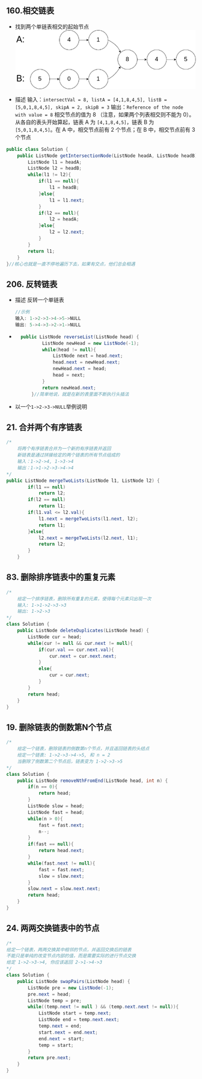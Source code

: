 ## 160.相交链表

* 找到两个单链表相交的起始节点
![img](160_example_1.png)

* 描述
输入：`intersectVal = 8, listA = [4,1,8,4,5], listB = [5,0,1,8,4,5], skipA = 2, skipB = 3`
输出：`Reference of the node with value = 8`
相交节点的值为 8 （注意，如果两个列表相交则不能为 0）。从各自的表头开始算起，链表 A 为 `[4,1,8,4,5]`，链表 B 为 `[5,0,1,8,4,5]`。在 A 中，相交节点前有 2 个节点；在 B 中，相交节点前有 3 个节点

```java
public class Solution {
    public ListNode getIntersectionNode(ListNode headA, ListNode headB) {
        ListNode l1 = headA;
        ListNode l2 = headB;
        while(l1 != l2){
            if(l1 == null){
                l1 = headB;
            }else{
                l1 = l1.next;
            }
            if(l2 == null){
                l2 = headA;
            }else{
                l2 = l2.next;
            }
        }
        return l1;
    }
}//核心也就是一直不停地遍历下去，如果有交点，他们总会相遇
```

## 206. 反转链表

* 描述
反转一个单链表

    ```java
    //示例
    输入: 1->2->3->4->5->NULL
    输出: 5->4->3->2->1->NULL
    ```

* ```java
    public ListNode reverseList(ListNode head) {
            ListNode newHead = new ListNode(-1);
            while(head != null){
                ListNode next = head.next;
                head.next = newHead.next;
                newHead.next = head;
                head = next;
            }
            return newHead.next;
        }//简单地说，就是在新的表里面不断执行头插法
    ```

* 以一个`1->2->3->NULL`举例说明

    ### 
    
## 21. 合并两个有序链表

```java
/*
    将两个有序链表合并为一个新的有序链表并返回
    新链表是通过拼接给定的两个链表的所有节点组成的
    输入：1->2->4, 1->3->4
    输出：1->1->2->3->4->4
*/
public ListNode mergeTwoLists(ListNode l1, ListNode l2) {
        if(l1 == null)
            return l2;
        if(l2 == null)
            return l1;
        if(l1.val <= l2.val){
            l1.next = mergeTwoLists(l1.next, l2);
            return l1;
        }else{
            l2.next = mergeTwoLists(l2.next, l1);
            return l2;
        }
    }
```

## 83. 删除排序链表中的重复元素

```java
/*
	给定一个排序链表，删除所有重复的元素，使得每个元素只出现一次
    输入: 1->1->2->3->3
    输出: 1->2->3
*/
class Solution {
    public ListNode deleteDuplicates(ListNode head) {
        ListNode cur = head;
        while(cur != null && cur.next != null){
            if(cur.val == cur.next.val){
                cur.next = cur.next.next;
            }
            else{
                cur = cur.next;
            }
        }
        return head;
    }
}
```

## 19. 删除链表的倒数第N个节点

```java
/*
	给定一个链表，删除链表的倒数第n个节点，并且返回链表的头结点
	给定一个链表: 1->2->3->4->5, 和 n = 2
	当删除了倒数第二个节点后，链表变为 1->2->3->5
*/
class Solution {
    public ListNode removeNthFromEnd(ListNode head, int n) {
        if(n == 0){
            return head;
        }
        ListNode slow = head;
        ListNode fast = head;
        while(n > 0){
            fast = fast.next;
            n--;
        }
        if(fast == null){
            return head.next;
        }
        while(fast.next != null){
            fast = fast.next;
            slow = slow.next;
        }
        slow.next = slow.next.next;
        return head;
    }
}
```

   

## 24. 两两交换链表中的节点

```java
/*
给定一个链表，两两交换其中相邻的节点，并返回交换后的链表
不能只是单纯的改变节点内部的值，而是需要实际的进行节点交换
给定 1->2->3->4, 你应该返回 2->1->4->3
*/
class Solution {
    public ListNode swapPairs(ListNode head) {
        ListNode pre = new ListNode(-1);
        pre.next = head;
        ListNode temp = pre;
        while((temp.next != null ) && (temp.next.next != null)){
            ListNode start = temp.next;
            ListNode end = temp.next.next;
            temp.next = end;
            start.next = end.next;
            end.next = start;
            temp = start;
        }
        return pre.next;
    }
}
```

